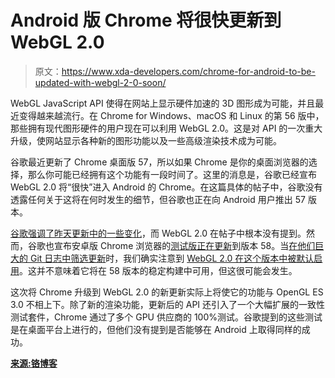 # Android 版 Chrome 将很快更新到 WebGL 2.0

> 原文：<https://www.xda-developers.com/chrome-for-android-to-be-updated-with-webgl-2-0-soon/>

WebGL JavaScript API 使得在网站上显示硬件加速的 3D 图形成为可能，并且最近变得越来越流行。在 Chrome for Windows、macOS 和 Linux 的第 56 版中，那些拥有现代图形硬件的用户现在可以利用 WebGL 2.0。这是对 API 的一次重大升级，使网站显示各种新的图形功能以及一些高级渲染技术成为可能。

谷歌最近更新了 Chrome 桌面版 57，所以如果 Chrome 是你的桌面浏览器的选择，那么你可能已经拥有这个功能有一段时间了。这里的消息是，谷歌已经宣布 WebGL 2.0 将“很快”进入 Android 的 Chrome。在这篇具体的帖子中，谷歌没有透露任何关于这将在何时发生的细节，但谷歌也正在向 Android 用户推出 57 版本。

[谷歌强调了昨天更新中的一些变化](https://chromereleases.googleblog.com/2017/03/chrome-for-android-update.html)，而 WebGL 2.0 在帖子中根本没有提到。然而，谷歌也宣布安卓版 Chrome 浏览器的[测试版正在更新](https://chromereleases.googleblog.com/2017/03/chrome-beta-for-android-update.html)到版本 58。当[在他们巨大的 Git 日志中筛选更新](https://chromium.googlesource.com/chromium/src/+log/57.0.2987.0..58.0.3029.21?pretty=fuller&n=10000)时，我们确实注意到 [WebGL 2.0 在这个版本中被默认启用](https://chromium.googlesource.com/chromium/src/+/52d9483cb732e314990f93bc7291927b6369c4f0)。这并不意味着它将在 58 版本的稳定构建中可用，但这很可能会发生。

这次将 Chrome 升级到 WebGL 2.0 的新更新实际上将使它的功能与 OpenGL ES 3.0 不相上下。除了新的渲染功能，更新后的 API 还引入了一个大幅扩展的一致性测试套件，Chrome 通过了多个 GPU 供应商的 100%测试。谷歌提到的这些测试是在桌面平台上进行的，但他们没有提到是否能够在 Android 上取得同样的成功。

[**来源:铬博客**](https://blog.chromium.org/2017/03/faster-3d-rendering-with-webgl-20.html)